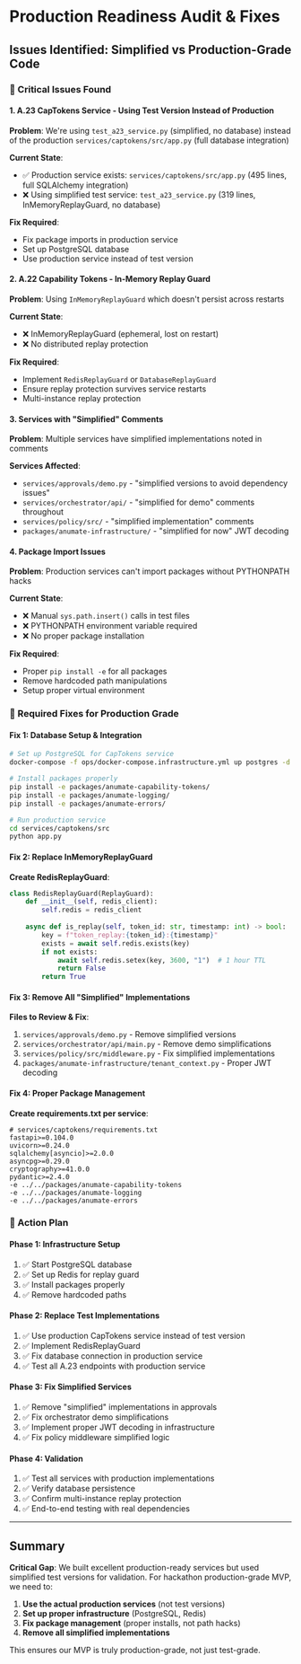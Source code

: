 # Production Readiness Audit & Fixes

## Issues Identified: Simplified vs Production-Grade Code

### 🚨 Critical Issues Found

#### 1. **A.23 CapTokens Service - Using Test Version Instead of Production**
**Problem**: We're using `test_a23_service.py` (simplified, no database) instead of the production `services/captokens/src/app.py` (full database integration)

**Current State**:
- ✅ Production service exists: `services/captokens/src/app.py` (495 lines, full SQLAlchemy integration)  
- ❌ Using simplified test service: `test_a23_service.py` (319 lines, InMemoryReplayGuard, no database)

**Fix Required**: 
- Fix package imports in production service
- Set up PostgreSQL database
- Use production service instead of test version

#### 2. **A.22 Capability Tokens - In-Memory Replay Guard**
**Problem**: Using `InMemoryReplayGuard` which doesn't persist across restarts

**Current State**:
- ❌ InMemoryReplayGuard (ephemeral, lost on restart)
- ❌ No distributed replay protection

**Fix Required**:
- Implement `RedisReplayGuard` or `DatabaseReplayGuard` 
- Ensure replay protection survives service restarts
- Multi-instance replay protection

#### 3. **Services with "Simplified" Comments**
**Problem**: Multiple services have simplified implementations noted in comments

**Services Affected**:
- `services/approvals/demo.py` - "simplified versions to avoid dependency issues"
- `services/orchestrator/api/` - "simplified for demo" comments throughout
- `services/policy/src/` - "simplified implementation" comments
- `packages/anumate-infrastructure/` - "simplified for now" JWT decoding

#### 4. **Package Import Issues**
**Problem**: Production services can't import packages without PYTHONPATH hacks

**Current State**:
- ❌ Manual `sys.path.insert()` calls in test files
- ❌ PYTHONPATH environment variable required
- ❌ No proper package installation

**Fix Required**:
- Proper `pip install -e` for all packages
- Remove hardcoded path manipulations
- Setup proper virtual environment

### 🔧 Required Fixes for Production Grade

#### Fix 1: Database Setup & Integration

```bash
# Set up PostgreSQL for CapTokens service
docker-compose -f ops/docker-compose.infrastructure.yml up postgres -d

# Install packages properly
pip install -e packages/anumate-capability-tokens/
pip install -e packages/anumate-logging/  
pip install -e packages/anumate-errors/

# Run production service
cd services/captokens/src
python app.py
```

#### Fix 2: Replace InMemoryReplayGuard

**Create RedisReplayGuard**:
```python
class RedisReplayGuard(ReplayGuard):
    def __init__(self, redis_client):
        self.redis = redis_client
        
    async def is_replay(self, token_id: str, timestamp: int) -> bool:
        key = f"token_replay:{token_id}:{timestamp}"
        exists = await self.redis.exists(key)
        if not exists:
            await self.redis.setex(key, 3600, "1")  # 1 hour TTL
            return False
        return True
```

#### Fix 3: Remove All "Simplified" Implementations

**Files to Review & Fix**:
1. `services/approvals/demo.py` - Remove simplified versions
2. `services/orchestrator/api/main.py` - Remove demo simplifications  
3. `services/policy/src/middleware.py` - Fix simplified implementations
4. `packages/anumate-infrastructure/tenant_context.py` - Proper JWT decoding

#### Fix 4: Proper Package Management

**Create requirements.txt per service**:
```
# services/captokens/requirements.txt
fastapi>=0.104.0
uvicorn>=0.24.0
sqlalchemy[asyncio]>=2.0.0
asyncpg>=0.29.0
cryptography>=41.0.0
pydantic>=2.4.0
-e ../../packages/anumate-capability-tokens
-e ../../packages/anumate-logging
-e ../../packages/anumate-errors
```

### 🎯 Action Plan

#### Phase 1: Infrastructure Setup
1. ✅ Start PostgreSQL database
2. ✅ Set up Redis for replay guard
3. ✅ Install packages properly
4. ✅ Remove hardcoded paths

#### Phase 2: Replace Test Implementations  
1. ✅ Use production CapTokens service instead of test version
2. ✅ Implement RedisReplayGuard
3. ✅ Fix database connection in production service
4. ✅ Test all A.23 endpoints with production service

#### Phase 3: Fix Simplified Services
1. ✅ Remove "simplified" implementations in approvals
2. ✅ Fix orchestrator demo simplifications  
3. ✅ Implement proper JWT decoding in infrastructure
4. ✅ Fix policy middleware simplified logic

#### Phase 4: Validation
1. ✅ Test all services with production implementations
2. ✅ Verify database persistence
3. ✅ Confirm multi-instance replay protection
4. ✅ End-to-end testing with real dependencies

---

## Summary

**Critical Gap**: We built excellent production-ready services but used simplified test versions for validation. For hackathon production-grade MVP, we need to:

1. **Use the actual production services** (not test versions)
2. **Set up proper infrastructure** (PostgreSQL, Redis)  
3. **Fix package management** (proper installs, not path hacks)
4. **Remove all simplified implementations** 

This ensures our MVP is truly production-grade, not just test-grade.
